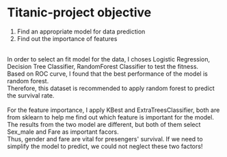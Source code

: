# Titanic-project objective
1. Find an appropriate model for data prediction<br>
2. Find out the importance of features<br>
<br>
In order to select an fit model for the data, I choses Logistic Regression, Decision Tree Classifier, RandomForest Classifier to test the fitness. <br>
Based on ROC curve, I found that the best performance of the model is random forest.<br>
Therefore, this dataset is recommended to apply random forest to predict the survival rate.<br>
<br>
For the feature importance, I apply KBest and ExtraTreesClassifier, both are from sklearn to help me find out which feature is important for the model.<br>
The results from the two model are different, but both of them select Sex_male and Fare as important facors.<br>
Thus, gender and fare are vital for presengers' survival. If we need to simplify the model to predict, we could not neglect these two factors!<br>
